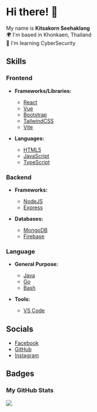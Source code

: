 # Hi there! 👋

My name is **Kitsakorn Seehaklang**  
🌍 I'm based in Khonkaen, Thailand  
🧠 I'm learning CyberSecurity

## Skills

### Frontend
- **Frameworks/Libraries:**
  - [React](https://reactjs.org/)
  - [Vue](https://vuejs.org/)
  - [Bootstrap](https://getbootstrap.com/)
  - [TailwindCSS](https://tailwindcss.com/)
  - [Vite](https://vitejs.dev/)

- **Languages:**
  - [HTML5](https://developer.mozilla.org/en-US/docs/Glossary/HTML5)
  - [JavaScript](https://developer.mozilla.org/en-US/docs/Web/JavaScript)
  - [TypeScript](https://www.typescriptlang.org/)

### Backend
- **Frameworks:**
  - [NodeJS](https://nodejs.org/en/)
  - [Express](https://expressjs.com/)

- **Databases:**
  - [MongoDB](https://www.mongodb.com/)
  - [Firebase](https://firebase.google.com/)

### Language
- **General Purpose:**
  - [Java](https://www.oracle.com/java/)
  - [Go](https://go.dev/doc/)
  - [Bash](https://www.gnu.org/software/bash/)

- **Tools:**
  - [VS Code](https://code.visualstudio.com/)

## Socials

- [Facebook](https://www.facebook.com/kitsakorn.seehaklang.94)
- [GitHub](https://www.github.com/NongNgui)
- [Instagram](http://www.instagram.com/200x.nntk/)

## Badges

### My GitHub Stats

<a href="http://www.github.com/NongNgui"><img src="https://github-readme-streak-stats.herokuapp.com/?user=NongNgui&stroke=ffffff&background=1c1917&ring=ef4444&fire=ef4444&currStreakNum=ffffff&currStreakLabel=ef4444&sideNums=ffffff&sideLabels=ffffff&dates=ffffff&hide_border=true" /></a>

